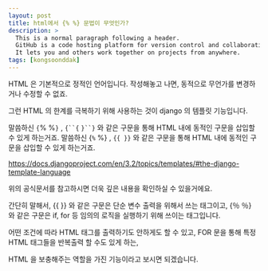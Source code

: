 ```yaml
---
layout: post
title: html에서 {% %} 문법이 무엇인가?
description: >
  This is a normal paragraph following a header.
  GitHub is a code hosting platform for version control and collaboration.
  It lets you and others work together on projects from anywhere.
tags: [kongsoonddak]
---
```


HTML 은 기본적으로 정적인 언어입니다.
작성해놓고 나면, 동적으로 무언가를 변경하거나 수정할 수 없죠.

그런 HTML 의 한계를 극복하기 위해 사용하는 것이
django 의 템플릿 기능입니다.

말씀하신 `{`% %`}` , `{``{` `}``}` 와 같은 구문을 통해 HTML 내에 동적인 구문을 삽입할 수 있게 하는거죠.
말씀하신 \{`%` %\} , `{{ }}` 와 같은 구문을 통해 HTML 내에 동적인 구문을 삽입할 수 있게 하는거죠.

https://docs.djangoproject.com/en/3.2/topics/templates/#the-django-template-language

위의 공식문서를 참고하시면 더욱 깊은 내용을 확인하실 수 있을거에요.

간단히 말해서,
\{\{ \}\} 와 같은 구문은 단순 변수 출력을 위해서 쓰는 태그이고,
\{％ ％\} 와 같은 구문은 if, for 등 임의의 로직을 실행하기 위해 쓰이는 태그입니다.

어떤 조건에 따라 HTML 태그를 출력하기도 안하게도 할 수 있고,
FOR 문을 통해 특정 HTML 태그들을 반복출력 할 수도 있게 하는,

HTML 을 보충해주는 역할을 가진 기능이라고 보시면 되겠습니다.
